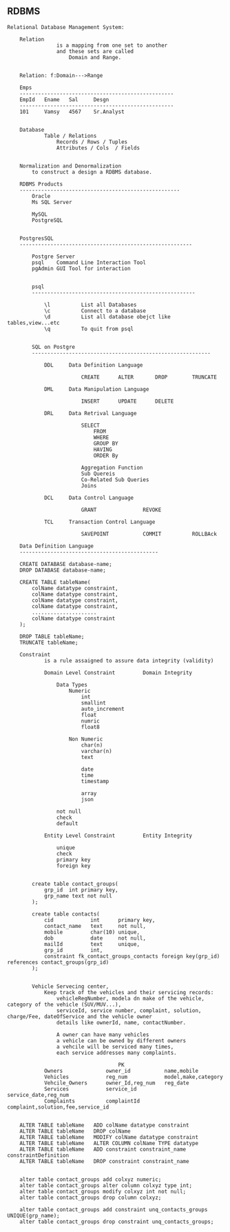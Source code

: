 RDBMS
------------------------------------------------

    Relational Database Management System:

        Relation
                    is a mapping from one set to another
                    and these sets are called
                        Domain and Range.


        Relation: f:Domain--->Range

        Emps
        --------------------------------------------------
        EmpId   Ename   Sal     Desgn
        --------------------------------------------------
        101     Vamsy   4567    Sr.Analyst


        Database
                Table / Relations
                    Records / Rows / Tuples
                    Attributes / Cols  / Fields


        Normalization and Denormalization
            to construct a design a RDBMS database.

        RDBMS Products
        ----------------------------------------------------
            Oracle
            Ms SQL Server
        
            MySQL
            PostgreSQL


        PostgresSQL
        --------------------------------------------------------

            Postgre Server
            psql    Command Line Interaction Tool
            pgAdmin GUI Tool for interaction


            psql
            -----------------------------------------------------

                \l          List all Databases
                \c          Connect to a database
                \d          List all database obejct like tables,view...etc
                \q          To quit from psql


            SQL on Postgre
            ----------------------------------------------------------

                DDL     Data Definition Language

                            CREATE      ALTER       DROP        TRUNCATE

                DML     Data Manipulation Language

                            INSERT      UPDATE      DELETE

                DRL     Data Retrival Language

                            SELECT
                                FROM
                                WHERE
                                GROUP BY
                                HAVING
                                ORDER By

                            Aggregation Function
                            Sub Quereis
                            Co-Related Sub Queries
                            Joins

                DCL     Data Control Language

                            GRANT               REVOKE

                TCL     Transaction Control Language

                            SAVEPOINT           COMMIT          ROLLBAck

        Data Definition Language
        ---------------------------------------------

        CREATE DATABASE database-name;
        DROP DATABASE database-name;

        CREATE TABLE tableName(
            colName datatype constraint,
            colName datatype constraint,
            colName datatype constraint,
            colName datatype constraint,
            .....................
            colName datatype constraint
        );

        DROP TABLE tableName;
        TRUNCATE tableName;

        Constraint
                is a rule assaigned to assure data integrity (validity)

                Domain Level Constraint         Domain Integrity

                    Data Types  
                        Numeric
                            int
                            smallint
                            auto_increment
                            float
                            numric
                            float8

                        Non Numeric
                            char(n)
                            varchar(n)
                            text

                            date
                            time
                            timestamp

                            array
                            json

                    not null                    
                    check
                    default

                Entity Level Constraint         Entity Integrity

                    unique
                    check
                    primary key
                    foreign key


            create table contact_groups(
                grp_id  int primary key,
                grp_name text not null
            );

            create table contacts(
                cid            int      primary key,
                contact_name   text     not null,
                mobile         char(10) unique,
                dob            date     not null,
                mailId         text     unique,
                grp_id         int,
                constraint fk_contact_groups_contacts foreign key(grp_id) references contact_groups(grp_id)
            );


            Vehicle Servecing center,
                Keep track of the vehicles and their servicing records:
                    vehicleRegNumber, modela dn make of the vehicle, category of the vehicle (SUV/MUV...),
                    serviceId, service number, complaint, solution, charge/Fee, dateOfService and the vehicle owner
                    details like ownerId, name, contactNumber.

                    A owner can have many vehicles
                    a vehicle can be owned by different owners
                    a vehcile will be serviced many times,
                    each service addresses many complaints.

                                        PK
                Owners              owner_id           name,mobile
                Vehicles            reg_num            model,make,category
                Vehcile_Owners      owner_Id,reg_num   reg_date
                Services            service_id         service_date,reg_num
                Complaints          complaintId        complaint,solution,fee,service_id


        ALTER TABLE tableName   ADD colName datatype constraint
        ALTER TABLE tableName   DROP colName
        ALTER TABLE tableName   MODIFY colName datatype constraint
        ALTER TABLE tableName   ALTER COLUMN colName TYPE datatype
        ALTER TABLE tableName   ADD constraint constraint_name constraintDefinition
        ALTER TABLE tableName   DROP constraint constraint_name


        alter table contact_groups add colxyz numeric;
        alter table contact_groups alter column colxyz type int;
        alter table contact_groups modify colxyz int not null;
        alter table contact_groups drop column colxyz;

        alter table contact_groups add constraint unq_contacts_groups UNIQUE(grp_name);
        alter table contact_groups drop constraint unq_contacts_groups;

        


           

